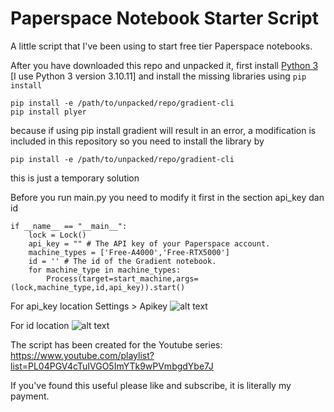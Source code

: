 # Paperspace Notebook Starter Script 

A little script that I've been using to start free tier Paperspace notebooks.

After you have downloaded this repo and unpacked it, first install [Python 3](https://www.python.org/downloads/) [I use Python 3 version 3.10.11] and install the missing libraries using `pip install`

```
pip install -e /path/to/unpacked/repo/gradient-cli
pip install plyer
```
because if using pip install gradient will result in an error, a modification is included in this repository so you need to install the library by
```
pip install -e /path/to/unpacked/repo/gradient-cli
```
this is just a temporary solution

Before you run main.py you need to modify it first in the section api_key dan id
```
if __name__ == "__main__":
    lock = Lock()
    api_key = "" # The API key of your Paperspace account.
    machine_types = ['Free-A4000','Free-RTX5000']
    id = '' # The id of the Gradient notebook.
    for machine_type in machine_types:
        Process(target=start_machine,args=(lock,machine_type,id,api_key)).start()
```
For api_key location
Settings > Apikey
![alt text](https://github.com/[username]/[reponame]/blob/[branch]/api_key.png?raw=true)

For id location
![alt text](https://github.com/[username]/[reponame]/blob/[branch]/id.png?raw=true)


The script has been created for the Youtube series: https://www.youtube.com/playlist?list=PL04PGV4cTuIVGO5ImYTk9wPVmbgdYbe7J

If you've found this useful please like and subscribe, it is literally my payment.